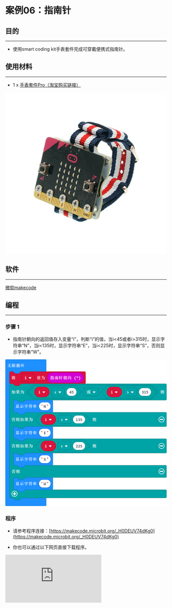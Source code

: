 # 案例06：指南针

## 目的
---
- 使用smart coding kit手表套件完成可穿戴便携式指南针。

## 使用材料
---

- 1 x [手表套件Pro（淘宝购买链接）](https://item.taobao.com/item.htm?ft=t&id=582042009614)

![](./images/smart_coding_kit_case_06_01.png)


## 软件
---
[微软makecode](https://makecode.microbit.org/#)

## 编程
---
### 步骤 1
- 指南针朝向的返回值存入变量“i”，判断“i”的值，当i<45或者i>315时，显示字符串“N”，当i<135时，显示字符串“E”，当i<225时，显示字符串“S”，否则显示字符串“W”。




![](./images/smart_coding_kit_case_06_02.png)



### 程序
- 请参考程序连接：[https://makecode.microbit.org/_H0DEUV74dKg0](https://makecode.microbit.org/_H0DEUV74dKg0)

- 你也可以通过以下网页直接下载程序。

<div
    style={{
        position: 'relative',
        paddingBottom: '60%',
        overflow: 'hidden',
    }}
>
    <iframe
        src="https://makecode.microbit.org/_H0DEUV74dKg0"
        frameborder="0"
        sandbox="allow-popups allow-forms allow-scripts allow-same-origin"
        style={{
            position: 'absolute',
            width: '100%',
            height: '100%',
        }}
    />
</div>
---


## 结论
---

micro:bit的LED矩阵显示当前朝向。





## 思考
---


## 常见问题


## 相关阅读
---
